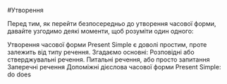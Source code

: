 #Утворення

Перед тим, як перейти безпосередньо до утворення часової форми, давайте узгодимо деякі моменти, щоб розуміти один одного:


<!-- <div class="eoz-wrap">
<span class="eoz">Визначення</span>
<div class="eoz-text">
<b>Subject</b> – суб’єкт, або підмет. Тобто, член речення, що виконує дію.<br><br>
<b>Verb</b> – дієслово. Частина мови, що виражає дію. <br><br>

<b>Ending</b> – закінчення. Додаємо до дієслова, щоб утворити часову форму,<br> або узгодити із суб’єктом. <br><br>

<b>Object</b> – об’єкт, або додаток. Те, над чим (або ким) дія виконується. 
<br><br>

<b>Adverbial modifier</b> – обставина.<br> Уточнює за яких обставин відбувається дія (час, місце, спосіб і т.д.).
</div>
</div> -->

Утворення часової форми Present Simple є доволі простим, проте залежить від типу речення. Згадаємо основні: Розповідні або стверджувальні речення. Питальні речення, або просто запитання Заперечні речення Допоміжні дієслова часової форми Present Simple: do does


